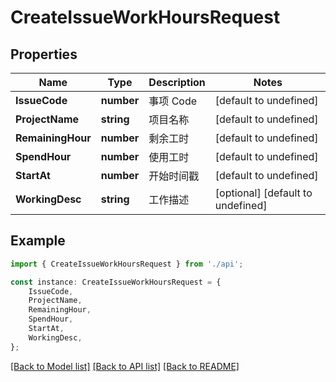 # CreateIssueWorkHoursRequest


## Properties

Name | Type | Description | Notes
------------ | ------------- | ------------- | -------------
**IssueCode** | **number** | 事项 Code | [default to undefined]
**ProjectName** | **string** | 项目名称 | [default to undefined]
**RemainingHour** | **number** | 剩余工时 | [default to undefined]
**SpendHour** | **number** | 使用工时 | [default to undefined]
**StartAt** | **number** | 开始时间戳 | [default to undefined]
**WorkingDesc** | **string** | 工作描述 | [optional] [default to undefined]

## Example

```typescript
import { CreateIssueWorkHoursRequest } from './api';

const instance: CreateIssueWorkHoursRequest = {
    IssueCode,
    ProjectName,
    RemainingHour,
    SpendHour,
    StartAt,
    WorkingDesc,
};
```

[[Back to Model list]](../README.md#documentation-for-models) [[Back to API list]](../README.md#documentation-for-api-endpoints) [[Back to README]](../README.md)
